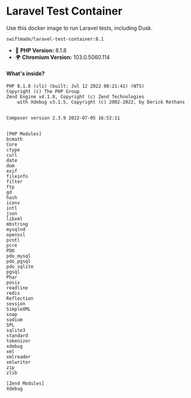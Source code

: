 # Laravel Test Container

Use this docker image to run Laravel tests, including Dusk.

```
swiftmade/laravel-test-container:8.1
```

- 🐘 **PHP Version:** 8.1.8
- 🌍 **Chromium Version:** 103.0.5060.114

#### What's inside?

```
PHP 8.1.8 (cli) (built: Jul 12 2022 08:21:41) (NTS)
Copyright (c) The PHP Group
Zend Engine v4.1.8, Copyright (c) Zend Technologies
    with Xdebug v3.1.5, Copyright (c) 2002-2022, by Derick Rethans


Composer version 2.3.9 2022-07-05 16:52:11


[PHP Modules]
bcmath
Core
ctype
curl
date
dom
exif
fileinfo
filter
ftp
gd
hash
iconv
intl
json
libxml
mbstring
mysqlnd
openssl
pcntl
pcre
PDO
pdo_mysql
pdo_pgsql
pdo_sqlite
pgsql
Phar
posix
readline
redis
Reflection
session
SimpleXML
soap
sodium
SPL
sqlite3
standard
tokenizer
xdebug
xml
xmlreader
xmlwriter
zip
zlib

[Zend Modules]
Xdebug
```

